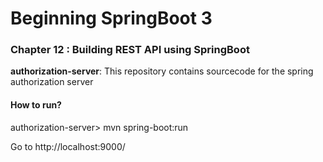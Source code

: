 # Beginning SpringBoot 3

### Chapter 12 : Building REST API using SpringBoot

**authorization-server**: This repository contains sourcecode for the spring authorization server

#### How to run?

authorization-server> mvn spring-boot:run

Go to http://localhost:9000/
